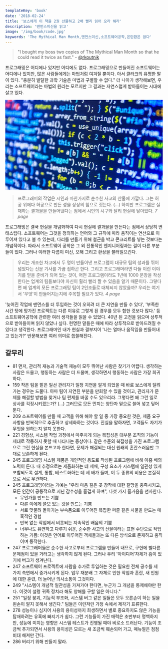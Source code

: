 ```yaml
---
templateKey: 'book'
date: '2018-02-24'
title: '보스에게 이 책을 2권 선물하고 2배 빨리 읽어 오라 해라'
description: '맨먼스미신을 읽고'
image: '/img/book/code.jpg'
keywords: 'The Mythical Man Month,맨먼스미신,소프트웨어공학,은탄환은 없다'
---
```


> "I bought my boss two copies of The Mythical Man Month so that he could read it twice as fast." - <a href="https://twitter.com/rkoutnik">@rkoutnik</a>


프로그래밍은 어디에나 있지만 어디에도 없다. 프로그래밍으로 만들어진 소프트웨어는 어디에나 있지만, 많은 사람들에게는 마법처럼 여겨질 뿐이다. 아서 클라크의 유명한 말이 있다. "충분히 발달한 과학 기술은 마법과 구별할 수 없다." 더 나아가 생각해보면, 우리는 소프트웨어라는 마법의 원리는 모르지만 그 결과는 자연스럽게 받아들이는 시대에 살고 있다. 

![code](/img/book/code.jpg "code")

> 프로그래머의 작업은 시인과 마찬가지로 순수한 사고의 산물에 가깝다. 그는 허공 위에다 허공으로 만든 성을 상상의 힘으로 짓는다. (...) 하지만 프로그램은 실재하는 결과물을 만들어낸다는 점에서 시인의 시구와 달리 현실에 닿아있다. <i>7 page</i>

프로그래밍은 결국 현실을 개념화하여 다시 현실에 결과물을 만든다는 점에서 상당히 변태스럽다. 소프트웨어는 그것을 정의하는 언어와 그 규칙에 따라 움직이는 연산으로 이루어져 있다고 볼 수 있는데, 다리를 만들기 위해 철근을 박고 콘크리트를 넣는 것보다는 개념적이다. 따라서 소프트웨어 공학은 그 외 전통적인 엔지니어링과는 결이 다른 부분들이 있다. 그러나 이러한 다름이 미신, 오해 그리고 환상을 불러일으킨다.

> 우리는 개조한 차고에서 두 명이 만들어낸 프로그램이 대규모 팀의 성과를 뛰어넘었다는 신문 기사를 가끔 접하곤 한다. 그리고 프로그래머라면 다들 이런 이야기를 믿을 준비가 되어 있는 것이, 어떤 프로그램이라도 1년에 1000 문장을 작성한다는 업계의 팀들보다야 자신이 훨리 빨리 짤 수 있음을 알기 때문이다. 그렇다면 왜 업계의 모든 프로그래밍 팀이 2인조들로 대체되지 않았을까? 우리는 여기서 '무엇'이 만들어지는지에 주목할 필요가 있다. <i>4 page</i>

'늦어진 작업에 맨먼스를 더 투입하는 것이 오히려 더 큰 지연을 만들 수 있다', '부족한 시간 탓에 망가진 프로젝트는 다른 이유로 그렇게 된 경우를 모두 합한 것보다 많다.' 등 소프트웨어공학에 관련한 여러 생각들을 읽을 수 있었다. 40년 된 고전을 읽으며 상투적으로 받아들이며 읽지 않았나 싶다. 현명한 말들은 때에 따라 상투적으로 받아드려질 수 있다고 생각한다. 프로그래머인 내가 현실과 결부지어 '나는 얼마나 움직임을 만들어내고 있는가?' 반문해보면 여러 의미로 씁쓸해진다.


## 갈무리

- 81 먼저, 관리적 재능과 기술적 재능이 모두 뛰어난 사람은 찾기가 어렵다. 생각하는 사람은 드물고, 행동하는 사람은 더 드물며, 생각하면서 행동하는 사람은 가장 희귀하다.
- 159 작은 팀을 맡은 일선 관리자가 일정 지연을 알게 되었을 때 바로 보스에게 달려가는 경우는 드물다. 아마 팀이 지연된 부분을 만회할 수 있을 것이고, 관리자가 문제를 해결할 방법을 찾거나 팀 편제를 바꿀 수도 있으리라. 그렇다면 왜 그런 일로 상사를 걱정시키겠는가? (...) 그러므로 모든 먼지는 양탄자 밑으로 쓸어 넣고 덮어 둔다.
- 209 소프트웨어를 만들 때 고객을 위해 해야 할 일 중 가장 중요한 것은, 제품 요구 사항을 반복적으로 추출하고 상세화하는 것이다. 진실을 말하자면, 고객들도 자기가 무엇을 원하는지 알지 못한다.
- 221  경험상, 시스템 작업 과정에서 마주치게 되는 복잡성은 대부분 조직의 기능이 제대로 작동하지 못할 때 나타나는 증상이다. 같은 수준의 복잡성을 가진 프로그램으로 그린 현실을 본뜨고자 한다면, 문제가 해결되는 대신 원래의 혼란스러움만 그대로 보존하게 된다.
- 245 프로그래밍 시스템 제품은 개인적인 용도로 작성된 프로그램에 비해 아홉 배의 노력이 든다. 내 추정으로는 제품화하는 데 세배, 구성 요소가 시스템에 일관성 있게 포함되도록 설계, 통합, 테스트화하는 데 세 배가 들며, 이 두 종류의 비용은 본질적으로 서로 무관하다.
- 245 프로그래밍이라는 기예는 "우리 마음 깊은 곳 창작에 대한 갈망을 충족시키고, 모든 인간이 공통적으로 지닌 감수성을 즐겁게 하며", 다섯 가지 즐거움을 선사한다. 
    - 무언가를 만드는 기쁨 
    - 다른 이에게 쓸모 있는 것을 만드는 기쁨 
    - 서로 맞물려 돌아가는 부속품으로 이루어진 복잡한 퍼즐 같은 사물을 만드는 매혹적인 경험 
    - 반복 없는 작업에서 비롯되는 지속적인 배움의 기쁨 
    - 너무나도 유연하고 다루기 쉬운, 순수한 사고의 산물이라는 표현 수단으로 작업하는 기쁨: 이것은 언어로 이루어진 객체들과는 또 다른 방식으로 존재하고 움직이며 동작한다. 
- 247 프로그래머들은 순수한 사고로부터 프로그램을 만들어 내므로, 구현에 별다른 문제점이 있을 거라고는 생각하지 않게 된다. 그러나 우리 '아이디어'자체가 흠이 있기에 버그가 생겨난다. 
- 247 소프트웨어 프로젝트에 사람을 추가로 투입하는 것은 필요한 전체 공수를 세 가지 측면에서 증가시키게 된다. 업무 재분배 그 자체로 인한 작업과 혼란, 새 인원에 대한 훈련, 더 늘어난 의사소통이 그것이다.
- 249 "시스템이 개념적 일관성을 가져가야 한다면, 누군가 그 개념을 통제해야만 한다. 이것이 설령 귀족 정치라 해도 양해를 구할 일은 아니다." 
- 251 "일정 붕괴, 기능적 부조화, 시스템 버그 같은 일들은 모두 오른손이 하는 일을 왼손이 알지 못해서 생긴다." 팀들은 이런저런 가정 속에서 제각기 표류한다. 
- 278 성능이나 심지어 사용의 용이성까지 희생하면서 별로 중요하지도 않은 기능을 탑재하려는 유혹에 빠지기가 쉽다. 그런 기능들이 가진 매력은 초반부터 명백하지만, 성능에 미치는 영향은 시스템 테스트가 진행될 때야 비로소 드러난다. 기능이 조금씩 추가되면서 사용의 용이성은 모르는 새 조금씩 훼손되어 가고, 매뉴얼은 점점 비대 해져만 간다. 
- 286 버리기 위해 만들지 말라.